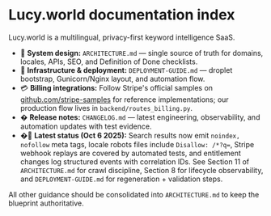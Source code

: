 # Lucy.world documentation index

Lucy.world is a multilingual, privacy-first keyword intelligence SaaS.

- 📐 **System design:** `ARCHITECTURE.md` — single source of truth for domains, locales, APIs, SEO, and Definition of Done checklists.
- 🚀 **Infrastructure & deployment:** `DEPLOYMENT-GUIDE.md` — droplet bootstrap, Gunicorn/Nginx layout, and automation flow.
- 💳 **Billing integrations:** Follow Stripe's official samples on [github.com/stripe-samples](https://github.com/stripe-samples) for reference implementations; our production flow lives in `backend/routes_billing.py`.
- �️ **Release notes:** `CHANGELOG.md` — latest engineering, observability, and automation updates with test evidence.
- �🔐 **Latest status (Oct 6 2025):** Search results now emit `noindex, nofollow` meta tags, locale robots files include `Disallow: /*?q=`, Stripe webhook replays are covered by automated tests, and entitlement changes log structured events with correlation IDs. See Section 11 of `ARCHITECTURE.md` for crawl discipline, Section 8 for lifecycle observability, and `DEPLOYMENT-GUIDE.md` for regeneration + validation steps.

All other guidance should be consolidated into `ARCHITECTURE.md` to keep the blueprint authoritative.
